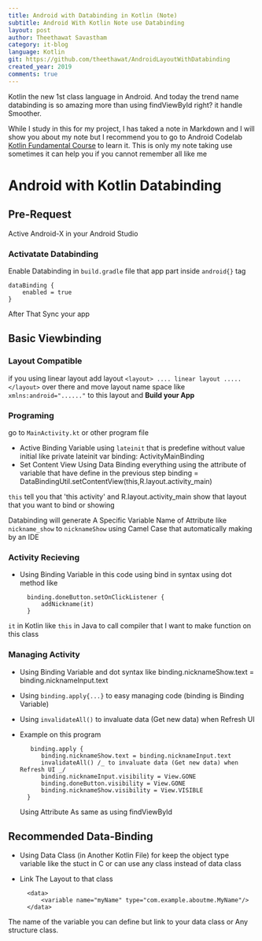 ```yaml
---
title: Android with Databinding in Kotlin (Note)
subtitle: Android With Kotlin Note use Databinding
layout: post
author: Theethawat Savastham
category: it-blog
language: Kotlin
git: https://github.com/theethawat/AndroidLayoutWithDatabinding
created_year: 2019
comments: true
---
```


Kotlin the new 1st class language in Android. And today the trend name databinding is so amazing more than using findViewById right? it handle Smoother.

While I study in this for my project, I has taked a note in Markdown and I will show you about my note but I recommend you to go to Android Codelab [Kotlin Fundamental Course](https://codelabs.developers.google.com/android-kotlin-fundamentals/) to learn it. This is only my note taking use sometimes it can help you if you cannot remember all like me

# Android with Kotlin Databinding

## Pre-Request

Active Android-X in your Android Studio

### Activatate Databinding

Enable Databinding in `build.gradle` file that app part inside `android{}` tag

    dataBinding {
        enabled = true
    }

After That Sync your app

## Basic Viewbinding

### Layout Compatible

if you using linear layout add layout `<layout> .... linear layout ..... </layout>` over there
and move layout name space like `xmlns:android="......"` to this layout and <b>Build your App</b>

### Programing

go to `MainActivity.kt` or other program file

- Active Binding Variable using `lateinit` that is predefine without value initial like
  private lateinit var binding: ActivityMainBinding
- Set Content View Using Data Binding everything using the attribute of variable that have define in the previous step
  binding = DataBindingUtil.setContentView(this,R.layout.activity_main)

`this` tell you that 'this activity' and R.layout.activity_main show that layout that you want to bind or showing

Databinding will generate A Specific Variable Name of Attribute like `nickname_show` to `nicknameShow` using Camel Case that
automatically making by an IDE

### Activity Recieving

- Using Binding Variable in this code using bind in syntax using dot method like

        binding.doneButton.setOnClickListener {
            addNickname(it)
        }

`it` in Kotlin like `this` in Java to call compiler that I want to make function on this class

### Managing Activity

- Using Binding Variable and dot syntax like
  binding.nicknameShow.text = binding.nicknameInput.text
- Using `binding.apply{...}` to easy managing code (binding is Binding Variable)
- Using `invalidateAll()` to invaluate data (Get new data) when Refresh UI
- Example on this program

         binding.apply {
            binding.nicknameShow.text = binding.nicknameInput.text
            invalidateAll() /_ to invaluate data (Get new data) when Refresh UI _/
            binding.nicknameInput.visibility = View.GONE
            binding.doneButton.visibility = View.GONE
            binding.nicknameShow.visibility = View.VISIBLE
        }

  Using Attribute As same as using findViewById

## Recommended Data-Binding

- Using Data Class (in Another Kotlin File) for keep the object type variable like the stuct in C or can use any class instead of data class
- Link The Layout to that class

        <data>
            <variable name="myName" type="com.example.aboutme.MyName"/>
        </data>

The name of the variable you can define but link to your data class or Any structure class.
